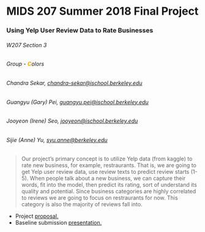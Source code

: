 # MIDS 207 Summer 2018 Final Project

### Using Yelp User Review Data to Rate Businesses

###### W207 Section 3
###### Group - <span style="color:orange"><strong>C</strong></span>olors
###### Chandra Sekar, chandra-sekar@ischool.berkeley.edu
###### Guangyu (Gary) Pei, guangyu.pei@ischool.berkeley.edu
###### Jooyeon (Irene) Seo, jooyeon@ischool.berkeley.edu
###### Sijie (Anne) Yu, syu.anne@berkeley.edu

> Our project’s primary concept is to utilize Yelp data (from kaggle) to rate new business, for example, restraurants. That is, we are going to get Yelp user review data, use review texts to predict review starts (1-5). When people talk about a new business, we can capture their words, fit into the model, then predict its rating, sort of understand its quality and potential. Since business categories are highly correlated to reviews we are going to focus on restraurants for now. This category is also the majority of reviews fall into.

- Project [proposal.](https://docs.google.com/document/d/1jhWY5XK59e1-4JVyaSsbmSr-3trdri7EP5v4-J37M8s/edit?usp=sharing)
- Baseline submission [presentation.](https://docs.google.com/presentation/d/1JqkW_vOLSedKtO78mG0OJIiCuOe3DSiPACMZkozSo04/edit?usp=sharing)
